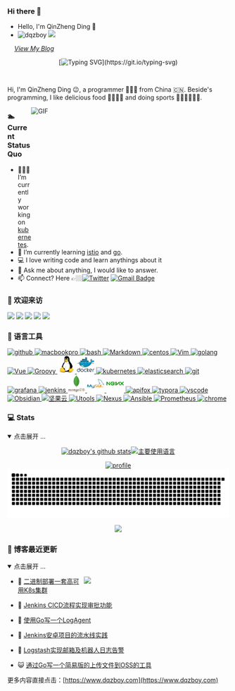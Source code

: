 ### Hi there 👋
- Hello, I'm QinZheng Ding 👋
- ![dqzboy](https://komarev.com/ghpvc/?username=dqzboy) [![](https://visitor-badge.laobi.icu/badge?page_id=dqzboy.dqzboy)](https://visitor-badge.laobi.icu/badge?page_id=dqzboy.dqzboy)

&nbsp; &nbsp; *[View My Blog](https://www.dqzboy.com/)*
<br />

<div align="center">

[![Typing SVG](https://readme-typing-svg.herokuapp.com?font=Handlee&center=true&vCenter=true&width=500&height=60&lines=The+traveler+often+arrives%2C+and+the+doer+often+succeeds.)](https://git.io/typing-svg)

<img src="https://camo.githubusercontent.com/82291b0fe831bfc6781e07fc5090cbd0a8b912bb8b8d4fec0696c881834f81ac/68747470733a2f2f70726f626f742e6d656469612f394575424971676170492e676966"
width="800"  height="3">

</div>


Hi, I'm QinZheng Ding 😉, a programmer 👨🏻‍💻 from China 🇨🇳. Beside's programming, I like delicious food 🥗🥩🌮🍣 and doing sports 🏃⛹️‍♂️🏋🏼‍♂️.

  <img align="right" alt="GIF" src="https://user-images.githubusercontent.com/42825450/146666891-541adaf9-eda7-418c-a268-ede3ddbed41c.gif" width="450" height="295" />


### 🏊 Current Status Quo

- 👨🏻‍💻 I’m currently working on [kubernetes](https://github.com/kubernetes/kubernetes).
- 🌱 I’m currently learning [istio](https://github.com/istio/istio) and [go](https://github.com/golang/go).
- 💻 I love writing code and learn anythings about it
- 💬 Ask me about anything, I would like to answer.
- 📫 Connect? Here 👉🏼[![Twitter](https://img.shields.io/badge/-Twitter-222222?style=flat-square&logo=twitter&logoColor=white&link=https://twitter.com/EngincanVeske)](https://twitter.com/dqzboy/) 
[![Gmail Badge](https://img.shields.io/badge/-gmail-c14438?style=flat-square&logo=Gmail&logoColor=white&link=mailto:coolboydqz@gmail.com)](mailto:coolboydqz@gmail.com)



### 🤗 欢迎来访


[![](https://visitor-badge.laobi.icu/badge?page_id=dqzboy.dqzboy)](https://visitor-badge.laobi.icu/badge?page_id=dqzboy.dqzboy)
[![](https://img.shields.io/github/stars/dqzboy?color=fefb7b&logo=Undertale)](https://github-readme-stats.vercel.app/api?username=dqzboy&hide_title=false&hide_border=true&show_icons=true&include_all_commits=true&line_height=20&bg_color=0,EC6C6C,FFD479,FFFC79,73FA79&theme=graywhite&locale=cn)
[![](https://img.shields.io/github/followers/dqzboy?color=27da6b&logo=Handshake)](https://github.com/dqzboy?tab=followers)
[![](https://img.shields.io/badge/%E5%85%AC%E4%BC%97%E5%8F%B7-%E7%B2%BE%E5%BD%A9%E7%A8%8B%E5%BA%8F%E4%BA%BA%E7%94%9F-71f9fe?logo=WeChat)](https://www.dqzboy.com/wp-content/uploads/2022/08/1660653988-ae5747970b59fe9.png)
[![](https://img.shields.io/badge/%E5%8D%9A%E5%AE%A2-%E6%B5%85%E6%97%B6%E5%85%89%E5%8D%9A%E5%AE%A2-d7b1bf?logo=Blogger)](https://www.dqzboy.com)



### 🧰 语言工具

<a href="https://github.com" target="_blank"> <img src="https://cdn.jsdelivr.net/gh/devicons/devicon/icons/github/github-original.svg" alt="github" width="40" height="40"/> </a><a href="https://apple.com" target="_blank"> <img src="https://cdn.jsdelivr.net/gh/devicons/devicon/icons/apple/apple-original.svg" alt="macbookpro" width="40" height="40"/> </a><a href="https://www.gnu.org/software/bash/" target="_blank"> <img src="https://www.vectorlogo.zone/logos/gnu_bash/gnu_bash-icon.svg" alt="bash" width="40" height="40"/> </a><a href="https://www.markdownguide.org/" target="_blank"> <img src="https://cdn.jsdelivr.net/gh/devicons/devicon/icons/markdown/markdown-original.svg" alt="Markdown" width="40" height="40"/> </a><a href="https://www.centos.org/" target="_blank"> <img src="https://cdn.jsdelivr.net/gh/devicons/devicon/icons/centos/centos-original.svg" alt="centos" width="40" height="40"/> </a><a href="https://www.vim.org/" target="_blank"> <img src="https://cdn.jsdelivr.net/gh/devicons/devicon/icons/vim/vim-original.svg" alt="Vim" width="40" height="40"/> </a><a href="https://github.com/golang/go" target="_blank"> <img src="https://cdn.jsdelivr.net/gh/devicons/devicon/icons/go/go-original.svg" alt="golang" width="40" height="40"/> </a><a href="https://cn.vuejs.org/index.html" target="_blank"> <img src="https://cdn.jsdelivr.net/gh/devicons/devicon/icons/vuejs/vuejs-original.svg" alt="Vue" width="40" height="40"/> </a> <a href="https://groovy-lang.org/" target="_blank"> <img src="https://cdn.jsdelivr.net/gh/devicons/devicon/icons/groovy/groovy-original.svg" alt="Groovy" width="40" height="40"/> </a> <a href="https://www.linux.org/" target="_blank"> <img src="https://raw.githubusercontent.com/devicons/devicon/master/icons/linux/linux-original.svg" alt="linux" width="40" height="40"/> </a> <a href="https://www.docker.com/" target="_blank"> <img src="https://raw.githubusercontent.com/devicons/devicon/master/icons/docker/docker-original-wordmark.svg" alt="docker" width="40" height="40"/> </a> <a href="https://kubernetes.io" target="_blank"> <img src="https://www.vectorlogo.zone/logos/kubernetes/kubernetes-icon.svg" alt="kubernetes" width="40" height="40"/> </a> <a href="https://www.elastic.co" target="_blank"> <img src="https://www.vectorlogo.zone/logos/elastic/elastic-icon.svg" alt="elasticsearch" width="40" height="40"/> </a> <a href="https://git-scm.com/" target="_blank"> <img src="https://www.vectorlogo.zone/logos/git-scm/git-scm-icon.svg" alt="git" width="40" height="40"/> </a> <a href="https://grafana.com" target="_blank"> <img src="https://www.vectorlogo.zone/logos/grafana/grafana-icon.svg" alt="grafana" width="40" height="40"/> </a> <a href="https://www.jenkins.io" target="_blank"> <img src="https://www.vectorlogo.zone/logos/jenkins/jenkins-icon.svg" alt="jenkins" width="40" height="40"/> </a> <a href="https://www.mongodb.com/" target="_blank"> <img src="https://raw.githubusercontent.com/devicons/devicon/master/icons/mongodb/mongodb-original-wordmark.svg" alt="mongodb" width="40" height="40"/> </a>
<a href="https://www.mysql.com/" target="_blank"> <img src="https://raw.githubusercontent.com/devicons/devicon/master/icons/mysql/mysql-original-wordmark.svg" alt="mysql" width="40" height="40"/> </a><a href="https://www.nginx.com" target="_blank"> <img src="https://raw.githubusercontent.com/devicons/devicon/master/icons/nginx/nginx-original.svg" alt="nginx" width="40" height="40"/> </a><a href="https://apifox.cn" target="_blank"> <img src="https://www.apifox.cn/favicon.ico" alt="apifox" width="40" height="40"/> </a><a href="https://typora.io" target="_blank"> <img src="https://typora.io/img/favicon-64.png" alt="typora" width="40" height="40"/> </a><a href="https://code.visualstudio.com/" target="_blank"> <img src="https://cdn.jsdelivr.net/gh/devicons/devicon/icons/vscode/vscode-original.svg" alt="vscode" width="40" height="40"/> </a><a href="https://obsidian.md/" target="_blank"> <img src="https://obsidian.md/favicon.ico" alt="Obsidian" width="40" height="40"/> </a><a href="https://www.jianguoyun.com/" target="_blank"> <img src="https://www.jianguoyun.com/favicon.ico" alt="坚果云" width="40" height="40"/> </a> <a href="https://u.tools" target="_blank"> <img src="https://u.tools/favicon.ico" alt="Utools" width="40" height="40"/> </a><a href="https://www.sonatype.com/" target="_blank"> <img src="https://www.sonatype.com/hubfs/2019%20Product%20logo/Product%20Logo%20SVGs/NexusRepo_Icon.svg" alt="Nexus" width="40" height="40"/> </a><a href="https://www.ansible.com/" target="_blank"> <img src="https://cdn.jsdelivr.net/gh/devicons/devicon/icons/ansible/ansible-original.svg" alt="Ansible" width="40" height="40"/> </a><a href="https://prometheus.io/" target="_blank"> <img src="https://cdn.jsdelivr.net/gh/devicons/devicon/icons/prometheus/prometheus-original.svg" alt="Prometheus" width="40" height="40"/> </a> <a href="https://github.com/ripperhe/Bob" target="_blank"> </a><a href="https://www.google.com/chrome/" target="_blank"> <img src="https://cdn.jsdelivr.net/gh/devicons/devicon/icons/chrome/chrome-original.svg" alt="chrome" width="40" height="40"/> </a>


### 💻 Stats

<details open>
<summary>点击展开 ...</summary>

<div align="center">


[![dqzboy's github stats](https://github-readme-stats.vercel.app/api?username=dqzboy&hide_title=false&hide_border=true&show_icons=true&include_all_commits=true&line_height=20&bg_color=0,EC6C6C,FFD479,FFFC79,73FA79&theme=graywhite&locale=cn)](https://github-readme-stats.vercel.app/api?username=dqzboy&hide_title=false&hide_border=true&show_icons=true&include_all_commits=true&line_height=20&bg_color=0,EC6C6C,FFD479,FFFC79,73FA79&theme=graywhite&locale=cn)[![主要使用语言](https://github-readme-stats.vercel.app/api/top-langs/?username=dqzboy&hide_title=false&hide=c&hide_border=true&layout=compact&bg_color=0,73FA79,73FDFF,D783FF&theme=graywhite&locale=cn)](https://github-readme-stats.vercel.app/api/top-langs/?username=dqzboy&hide_title=false&hide=c&hide_border=true&layout=compact&bg_color=0,73FA79,73FDFF,D783FF&theme=graywhite&locale=cn)

[![profile](https://github-profile-trophy.vercel.app/?username=dqzboy&theme=algolia&column=8)](https://github-profile-trophy.vercel.app/?username=dqzboy&theme=algolia&column=8)
[![snake](./assets/github-contribution-grid-snake.svg)](https://raw.githubusercontent.com/dqzboy/dqzboy/main/assets/github-contribution-grid-snake.svg)

[![](https://activity-graph.herokuapp.com/graph?username=dqzboy&theme=github)](https://activity-graph.herokuapp.com/graph?username=dqzboy&theme=github)
</div>

</details>


### 📝 博客最近更新

<details open>
<summary>点击展开 ...</summary>

<img align='right' src="https://tva4.sinaimg.cn/large/008k1Yt0ly1h4no500obvg30fk0bo1cn.gif" width="330" />

<!-- BLOG-POST-LIST:START -->
- 🐻 [二进制部署一套高可用K8s集群](https://www.dqzboy.com/cloud/k8s) 

- 🎃 [Jenkins CICD流程实现审批功能](https://www.dqzboy.com/9686.html) 

- 🚀 [使用Go写一个LogAgent](https://www.dqzboy.com/10345.html) 

- 🌋 [Jenkins安卓项目的流水线实践](https://www.dqzboy.com/9674.html) 

- 🌁 [Logstash实现邮箱及机器人日志告警](https://www.dqzboy.com/8858.html) 

- 😺 [通过Go写一个简易版的上传文件到OSS的工具](https://www.dqzboy.com/9587.html) 
<!-- BLOG-POST-LIST:END -->

更多内容直接点击：[https://www.dqzboy.com](https://www.dqzboy.com)

</details>
